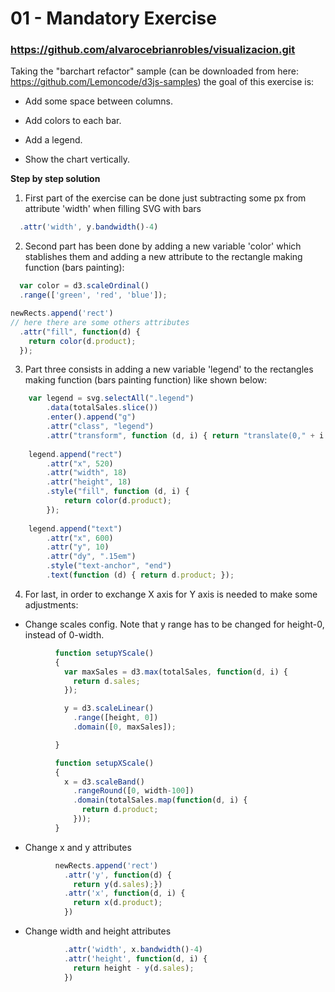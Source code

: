 # 01 - Mandatory Exercise 
### https://github.com/alvarocebrianrobles/visualizacion.git

Taking the "barchart refactor" sample (can be downloaded from here: https://github.com/Lemoncode/d3js-samples) the goal of this exercise is:

-  Add some space between columns.

-  Add colors to each bar.

-  Add a legend.

-  Show the chart vertically.

**Step by step solution** 

1. First part of the exercise can be done just subtracting some px from attribute 'width' when filling SVG with bars

```javascript
  .attr('width', y.bandwidth()-4)
```

2. Second part has been done by adding a new variable 'color' which stablishes them and adding a new attribute to the rectangle making function (bars painting):

```javascript
  var color = d3.scaleOrdinal()
  .range(['green', 'red', 'blue']);

newRects.append('rect')
// here there are some others attributes
  .attr("fill", function(d) { 
    return color(d.product); 
  });
```

3. Part three consists in adding a new variable 'legend' to the rectangles making function (bars painting function) like shown below:

```javascript
    var legend = svg.selectAll(".legend")
        .data(totalSales.slice())
        .enter().append("g")
        .attr("class", "legend")
        .attr("transform", function (d, i) { return "translate(0," + i * 20 + ")"; });
    
    legend.append("rect")
        .attr("x", 520)
        .attr("width", 18)
        .attr("height", 18)
        .style("fill", function (d, i) {
            return color(d.product);
        });
    
    legend.append("text")
        .attr("x", 600)
        .attr("y", 10)
        .attr("dy", ".15em")
        .style("text-anchor", "end")
        .text(function (d) { return d.product; });
```

4. For last, in order to exchange X axis for Y axis is needed to make some adjustments:

  - Change scales config. Note that y range has to be changed for height-0, instead of 0-width.

```javascript
          function setupYScale()
          {
            var maxSales = d3.max(totalSales, function(d, i) {
              return d.sales;
            });

            y = d3.scaleLinear()
              .range([height, 0])
              .domain([0, maxSales]);

          }

          function setupXScale()
          {
            x = d3.scaleBand()
              .rangeRound([0, width-100])
              .domain(totalSales.map(function(d, i) {
                return d.product;
              }));
          }
```

  - Change x and y attributes

```javascript
          newRects.append('rect')
            .attr('y', function(d) {
              return y(d.sales);})
            .attr('x', function(d, i) {
              return x(d.product);
            })
```
    
  - Change width and height attributes
          
```javascript
            .attr('width', x.bandwidth()-4)
            .attr('height', function(d, i) {
              return height - y(d.sales);
            })
```
